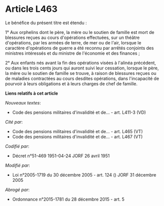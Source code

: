 # Article L463

Le bénéfice du présent titre est étendu :

1° Aux orphelins dont le père, la mère ou le soutien de famille est mort de blessures reçues au cours d'opérations
effectuées, sur un théâtre d'opérations, par les armées de terre, de mer ou de l'air, lorsque le caractère d'opérations de
guerre a été reconnu par arrêtés conjoints des ministres intéressés et du ministre de l'économie et des finances ;

2° Aux enfants nés avant la fin des opérations visées à l'alinéa précédent, ou dans les trois cents jours qui auront suivi
leur cessation, lorsque le père, la mère ou le soutien de famille se trouve, à raison de blessures reçues ou de maladies
contractées au cours desdites opérations, dans l'incapacité de pourvoir à leurs obligations et à leurs charges de chef de
famille.

**Liens relatifs à cet article**

_Nouveaux textes_:

  - Code des pensions militaires d'invalidité et de... - art. L411-3 (VD)

_Cité par_:

  - Code des pensions militaires d'invalidité et de... - art. L465 (VT)
  - Code des pensions militaires d'invalidité et de... - art. L467 (VT)

_Codifié par_:

  - Décret n°51-469 1951-04-24 JORF 26 avril 1951

_Modifié par_:

  - Loi n°2005-1719 du 30 décembre 2005 - art. 124 () JORF 31 décembre 2005

_Abrogé par_:

  - Ordonnance n°2015-1781 du 28 décembre 2015 - art. 5
